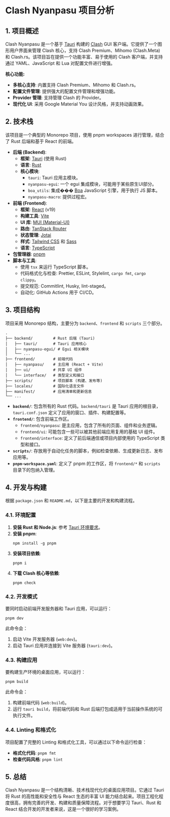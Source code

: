 # Clash Nyanpasu 项目分析

## 1. 项目概述

Clash Nyanpasu 是一个基于 [Tauri](https://tauri.app/) 构建的 [Clash](https://github.com/Dreamacro/clash) GUI 客户端。它提供了一个图形用户界面来管理 Clash 核心，支持 Clash Premium、Mihomo (Clash.Meta) 和 Clash.rs。该项目旨在提供一个功能丰富、易于使用的 Clash 客户端，并支持通过 YAML、JavaScript 和 Lua 对配置文件进行增强。

**核心功能:**

- **多核心支持**: 内置支持 Clash Premium、Mihomo 和 Clash.rs。
- **配置文件管理**: 提供强大的配置文件管理和增强功能。
- **Provider 管理**: 支持管理 Clash 的 Provider。
- **现代化 UI**: 采用 Google Material You 设计风格，并支持动画效果。

## 2. 技术栈

该项目是一个典型的 Monorepo 项目，使用 pnpm workspaces 进行管理，结合了 Rust 后端和基于 React 的前端。

- **后端 (Backend)**:
    - **框架**: [Tauri](https://tauri.app/) (使用 Rust)
    - **语言**: [Rust](https://www.rust-lang.org/)
    - **核心模块**:
        - `tauri`: Tauri 应用主模块。
        - `nyanpasu-egui`: 一个 egui 集成模块，可能用于某些原生UI部分。
        - `boa_utils`: 集成��� [Boa](https://boa-dev.github.io/) JavaScript 引擎，用于执行 JS 脚本。
        - `nyanpasu-macro`: 提供过程宏。
- **前端 (Frontend)**:
    - **框架**: [React](https://react.dev/) (v19)
    - **构建工具**: [Vite](https://vitejs.dev/)
    - **UI 库**: [MUI (Material-UI)](https://mui.com/)
    - **路由**: [TanStack Router](https://tanstack.com/router)
    - **状态管理**: [Jotai](https://jotai.org/)
    - **样式**: [Tailwind CSS](https://tailwindcss.com/) 和 [Sass](https://sass-lang.com/)
    - **语言**: [TypeScript](https://www.typescriptlang.org/)
- **包管理器**: [pnpm](https://pnpm.io/)
- **脚本与工具**:
    - 使用 `tsx` 来运行 TypeScript 脚本。
    - 代码格式化与检查: Prettier, ESLint, Stylelint, `cargo fmt`, `cargo clippy`。
    - 提交规范: Commitlint, Husky, lint-staged。
    - 自动化: GitHub Actions 用于 CI/CD。

## 3. 项目结构

项目采用 Monorepo 结构，主要分为 `backend`、`frontend` 和 `scripts` 三个部分。

```
.
├── backend/         # Rust 后端 (Tauri)
│   ├── tauri/       # Tauri 应用核心
│   ├── nyanpasu-egui/ # Egui 相关模块
│   └── ...
├── frontend/        # 前端代码
│   ├── nyanpasu/    # 主应用 (React + Vite)
│   ├── ui/          # 共享 UI 组件
│   └── interface/   # 类型定义和接口
├── scripts/         # 项目脚本 (构建、发布等)
├── locales/         # 国际化语言文件
├── manifest/        # 应用清单和更新信息
└── ...
```

- **`backend/`**: 包含所有的 Rust 代码。`backend/tauri` 是 Tauri 应用的根目录，`tauri.conf.json` 定义了应用的窗口、插件、构建配置等。
- **`frontend/`**: 包含前端工作区。
    - `frontend/nyanpasu`: 是主应用，包含了所有的页面、组件和业务逻辑。
    - `frontend/ui`: 可能包含一些可以被其他前端应用复用的基础 UI 组件。
    - `frontend/interface`: 定义了前后端通信或项目内部使用的 TypeScript 类型和接口。
- **`scripts/`**: 存放用于自动化任务的脚本，例如检查依赖、生成更新日志、发布应用等。
- **`pnpm-workspace.yaml`**: 定义了 pnpm 的工作区，将 `frontend/*` 和 `scripts` 目录下的包纳入管理。

## 4. 开发与构建

根据 `package.json` 和 `README.md`，以下是主要的开发和构建流程。

### 4.1. 环境配置

1.  **安装 Rust 和 Node.js**: 参考 [Tauri 环境要求](https://v2.tauri.app/start/prerequisites/)。
2.  **安装 pnpm**:
    ```shell
    npm install -g pnpm
    ```
3.  **安装项目依赖**:
    ```shell
    pnpm i
    ```
4.  **下载 Clash 核心等依赖**:
    ```shell
    pnpm check
    ```

### 4.2. 开发模式

要同时启动前端开发服务器和 Tauri 应用，可以运行：

```shell
pnpm dev
```

此命令会：
1.  启动 Vite 开发服务器 (`web:dev`)。
2.  启动 Tauri 应用并连接到 Vite 服务器 (`tauri:dev`)。

### 4.3. 构建应用

要构建生产环境的桌面应用，可以运行：

```shell
pnpm build
```

此命令会：
1.  构建前端代码 (`web:build`)。
2.  运行 `tauri build`，将前端代码和 Rust 后端打包成适用于当前操作系统的可执行文件。

### 4.4. Linting 和格式化

项目配置了完整的 Linting 和格式化工具，可以通过以下命令运行检查：

- **格式化代码**: `pnpm fmt`
- **检查代码风格**: `pnpm lint`

## 5. 总结

Clash Nyanpasu 是一个结构清晰、技术栈现代化的桌面应用项目。它通过 Tauri 将 Rust 的高性能和安全性与 React 生态的丰富 UI 能力结合起来。项目工程化程度很高，拥有完善的开发、构建和质量保障流程。对于想要学习 Tauri、Rust 和 React 结合开发的开发者来说，这是一个很好的学习案例。
